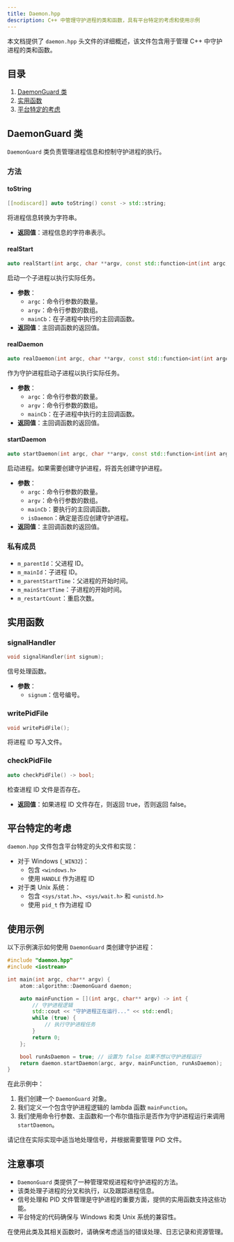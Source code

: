 ```yaml
---
title: Daemon.hpp
description: C++ 中管理守护进程的类和函数，具有平台特定的考虑和使用示例
---
```


本文档提供了 `daemon.hpp` 头文件的详细概述，该文件包含用于管理 C++ 中守护进程的类和函数。

## 目录

1. [DaemonGuard 类](#daemonguard-类)
2. [实用函数](#实用函数)
3. [平台特定的考虑](#平台特定的考虑)

## DaemonGuard 类

`DaemonGuard` 类负责管理进程信息和控制守护进程的执行。

### 方法

#### toString

```cpp
[[nodiscard]] auto toString() const -> std::string;
```

将进程信息转换为字符串。

- **返回值**：进程信息的字符串表示。

#### realStart

```cpp
auto realStart(int argc, char **argv, const std::function<int(int argc, char **argv)> &mainCb) -> int;
```

启动一个子进程以执行实际任务。

- **参数**：
  - `argc`：命令行参数的数量。
  - `argv`：命令行参数的数组。
  - `mainCb`：在子进程中执行的主回调函数。
- **返回值**：主回调函数的返回值。

#### realDaemon

```cpp
auto realDaemon(int argc, char **argv, const std::function<int(int argc, char **argv)> &mainCb) -> int;
```

作为守护进程启动子进程以执行实际任务。

- **参数**：
  - `argc`：命令行参数的数量。
  - `argv`：命令行参数的数组。
  - `mainCb`：在子进程中执行的主回调函数。
- **返回值**：主回调函数的返回值。

#### startDaemon

```cpp
auto startDaemon(int argc, char **argv, const std::function<int(int argc, char **argv)> &mainCb, bool isDaemon) -> int;
```

启动进程。如果需要创建守护进程，将首先创建守护进程。

- **参数**：
  - `argc`：命令行参数的数量。
  - `argv`：命令行参数的数组。
  - `mainCb`：要执行的主回调函数。
  - `isDaemon`：确定是否应创建守护进程。
- **返回值**：主回调函数的返回值。

### 私有成员

- `m_parentId`：父进程 ID。
- `m_mainId`：子进程 ID。
- `m_parentStartTime`：父进程的开始时间。
- `m_mainStartTime`：子进程的开始时间。
- `m_restartCount`：重启次数。

## 实用函数

### signalHandler

```cpp
void signalHandler(int signum);
```

信号处理函数。

- **参数**：
  - `signum`：信号编号。

### writePidFile

```cpp
void writePidFile();
```

将进程 ID 写入文件。

### checkPidFile

```cpp
auto checkPidFile() -> bool;
```

检查进程 ID 文件是否存在。

- **返回值**：如果进程 ID 文件存在，则返回 true，否则返回 false。

## 平台特定的考虑

`daemon.hpp` 文件包含平台特定的头文件和实现：

- 对于 Windows (`_WIN32`)：
  - 包含 `<windows.h>`
  - 使用 `HANDLE` 作为进程 ID
- 对于类 Unix 系统：
  - 包含 `<sys/stat.h>`、`<sys/wait.h>` 和 `<unistd.h>`
  - 使用 `pid_t` 作为进程 ID

## 使用示例

以下示例演示如何使用 `DaemonGuard` 类创建守护进程：

```cpp
#include "daemon.hpp"
#include <iostream>

int main(int argc, char** argv) {
    atom::algorithm::DaemonGuard daemon;

    auto mainFunction = [](int argc, char** argv) -> int {
        // 守护进程逻辑
        std::cout << "守护进程正在运行..." << std::endl;
        while (true) {
            // 执行守护进程任务
        }
        return 0;
    };

    bool runAsDaemon = true; // 设置为 false 如果不想以守护进程运行
    return daemon.startDaemon(argc, argv, mainFunction, runAsDaemon);
}
```

在此示例中：

1. 我们创建一个 `DaemonGuard` 对象。
2. 我们定义一个包含守护进程逻辑的 lambda 函数 `mainFunction`。
3. 我们使用命令行参数、主函数和一个布尔值指示是否作为守护进程运行来调用 `startDaemon`。

请记住在实际实现中适当地处理信号，并根据需要管理 PID 文件。

## 注意事项

- `DaemonGuard` 类提供了一种管理常规进程和守护进程的方法。
- 该类处理子进程的分叉和执行，以及跟踪进程信息。
- 信号处理和 PID 文件管理是守护进程的重要方面，提供的实用函数支持这些功能。
- 平台特定的代码确保与 Windows 和类 Unix 系统的兼容性。

在使用此类及其相关函数时，请确保考虑适当的错误处理、日志记录和资源管理。
